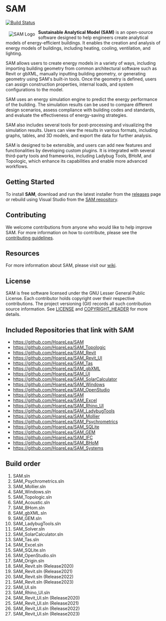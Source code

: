 # SAM

[![Build Status](https://hldigitalinnovation.visualstudio.com/HLApps/_apis/build/status/SAM-Deploy-SAM?branchName=master)](https://hldigitalinnovation.visualstudio.com/HLApps/_build/latest?definitionId=18&branchName=master)

<p align="center">
  <img src="https://github.com/HoareLea/SAM/blob/master/Grasshopper/SAM.Core.Grasshopper/Resources/SAM_Small.png" alt="SAM Logo" align="left" hspace="10" vspace="6">
</p>

**Sustainable Analytical Model (SAM)** is an open-source software designed to help engineers create analytical models of energy-efficient buildings. It enables the creation and analysis of energy models of buildings, including heating, cooling, ventilation, and lighting.

SAM allows users to create energy models in a variety of ways, including importing building geometry from common architectural software such as Revit or gbXML, manually inputting building geometry, or generating geometry using SAM's built-in tools. Once the geometry is defined, users can assign construction properties, internal loads, and system configurations to the model.

SAM uses an energy simulation engine to predict the energy performance of the building. The simulation results can be used to compare different design scenarios, assess compliance with building codes and standards, and evaluate the effectiveness of energy-saving strategies.

SAM also includes several tools for post-processing and visualizing the simulation results. Users can view the results in various formats, including graphs, tables, and 3D models, and export the data for further analysis.

SAM is designed to be extensible, and users can add new features and functionalities by developing custom plugins. It is integrated with several third-party tools and frameworks, including Ladybug Tools, BHoM, and Topologic, which enhance its capabilities and enable more advanced workflows.

## Getting Started

To install **SAM**, download and run the latest installer from the [releases](https://github.com/HoareLea/SAM_Deploy/releases) page or rebuild using Visual Studio from the [SAM repository](https://github.com/HoareLea/SAM).

## Contributing

We welcome contributions from anyone who would like to help improve SAM. For more information on how to contribute, please see the [contributing guidelines](CONTRIBUTING.md).

## Resources

For more information about SAM, please visit our [wiki](https://github.com/HoareLea/SAM/wiki).

## License

SAM is free software licensed under the GNU Lesser General Public License. Each contributor holds copyright over their respective contributions. The project versioning (Git) records all such contribution source information. See [LICENSE](https://github.com/HoareLea/SAM_gbXML/blob/master/LICENSE) and [COPYRIGHT_HEADER](https://github.com/HoareLea/SAM/blob/master/COPYRIGHT_HEADER.txt) for more details.

## Included Repositories that link with SAM

* https://github.com/HoareLea/SAM
* https://github.com/HoareLea/SAM_Topologic
* https://github.com/HoareLea/SAM_Revit
* https://github.com/HoareLea/SAM_Revit_UI
* https://github.com/HoareLea/SAM_Tas
* https://github.com/HoareLea/SAM_gbXML
* https://github.com/HoareLea/SAM_UI
* https://github.com/HoareLea/SAM_SolarCalculator
* https://github.com/HoareLea/SAM_Windows
* https://github.com/HoareLea/SAM_OpenStudio
* https://github.com/HoareLea/SAM
* https://github.com/HoareLea/SAM_Excel
* https://github.com/HoareLea/SAM_Rhino_UI
* https://github.com/HoareLea/SAM_LadybugTools
* https://github.com/HoareLea/SAM_Mollier
* https://github.com/HoareLea/SAM_Psychrometrics
* https://github.com/HoareLea/SAM_SQLite
* https://github.com/HoareLea/SAM_GEM
* https://github.com/HoareLea/SAM_IFC
* https://github.com/HoareLea/SAM_BHoM
* https://github.com/HoareLea/SAM_Systems


## Build order

1. SAM.sln
2. SAM_Psychrometrics.sln
3. SAM_Mollier.sln
4. SAM_Windows.sln
5. SAM_Topologic.sln
6. SAM_Acoustic.sln
7. SAM_BHom.sln
8. SAM_gbXML.sln
9. SAM_GEM.sln
10. SAM_LadybugTools.sln
11. SAM_Solver.sln
12. SAM_SolarCalculator.sln
13. SAM_Tas.sln
14. SAM_Excel.sln
15. SAM_SQLite.sln
16. SAM_OpenStudio.sln
17. SAM_Origin.sln
18. SAM_Revit.sln (Release2020)
19. SAM_Revit.sln (Release2021)
20. SAM_Revit.sln (Release2022)
21. SAM_Revit.sln (Release2023)
22. SAM_UI.sln
23. SAM_Rhino_UI.sln
24. SAM_Revit_UI.sln (Release2020)
25. SAM_Revit_UI.sln (Release2021)
26. SAM_Revit_UI.sln (Release2022)
27. SAM_Revit_UI.sln (Release2023)
